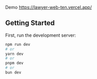 
Demo https://lawyer-web-ten.vercel.app/

## Getting Started

First, run the development server:

```bash
npm run dev
# or
yarn dev
# or
pnpm dev
# or
bun dev
```

